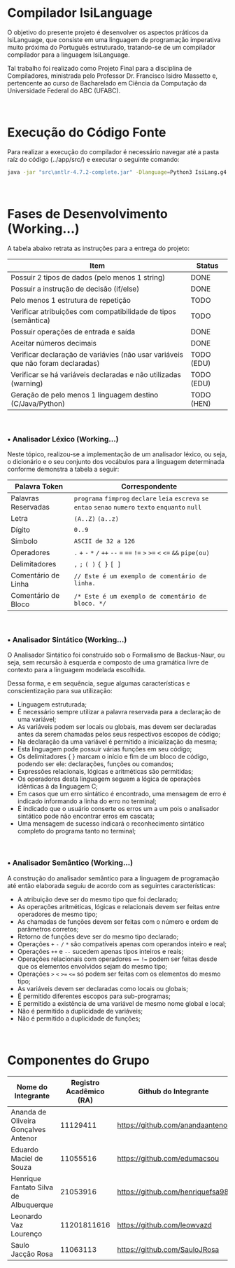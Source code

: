 # Compilador IsiLanguage

O objetivo do presente projeto é desenvolver os aspectos práticos da IsiLanguage, que consiste em uma linguagem de programação imperativa muito próxima do Português estruturado, tratando-se de um compilador compilador para a linguagem IsiLanguage.

Tal trabalho foi realizado como Projeto Final para a disciplina de Compiladores, ministrada pelo Professor Dr. Francisco Isidro Massetto e, pertencente ao curso de Bacharelado em Ciência da Computação da Universidade Federal do ABC (UFABC).

<br />

# Execução do Código Fonte

Para realizar a execução do compilador é necessário navegar até a pasta raíz do código (../app/src/) e executar o seguinte comando:

```bash
java -jar "src\antlr-4.7.2-complete.jar" -Dlanguage=Python3 IsiLang.g4 -o src/parser
```

<br />

# Fases de Desenvolvimento (Working...)

A tabela abaixo retrata as instruções para a entrega do projeto:

| Item                                                                            | Status     |
|---------------------------------------------------------------------------------|------------|
| Possuir 2 tipos de dados (pelo menos 1 string)                                  | DONE       |
| Possuir a instrução de decisão (if/else)                                        | DONE       |
| Pelo menos 1 estrutura de repetição                                             | TODO       |
| Verificar atribuições com compatibilidade de tipos (semântica)                  | TODO       |
| Possuir operações de entrada e saída                                            | DONE       |
| Aceitar números decimais                                                        | DONE       |
| Verificar declaração de variávies (não usar variáveis que não foram declaradas) | TODO (EDU) |
| Verificar se há variáveis declaradas e não utilizadas (warning)                 | TODO (EDU) |
| Geração de pelo menos 1 linguagem destino (C/Java/Python)                       | TODO (HEN) |

<br />

### • Analisador Léxico (Working...)

Neste tópico, realizou-se a implementação de um analisador léxico, ou seja, o dicionário e o seu conjunto dos vocábulos para a linguagem determinada conforme demonstra a tabela a seguir:
  
| Palavra Token                        | Correspondente                                        |
|--------------------------------------|-------------------------------------------------------|
| Palavras Reservadas                  | ```programa``` ```fimprog``` ```declare``` ```leia``` ```escreva``` ```se``` ```entao``` ```senao``` ```numero``` ```texto``` ```enquanto``` ```null``` |
| Letra                                | ```(A..Z)``` ```(a..z)```                             |
| Dígito                               | ```0..9```                                            |
| Símbolo                              | ```ASCII de 32 a 126```                               |
| Operadores                           | ```.``` ```+``` ```-``` ```*``` ```/``` ```++``` ```--``` ```=``` ```==``` ```!=``` ```>``` ```>=``` ```<``` ```<=``` ```&&``` ```pipe(ou)``` |
| Delimitadores                        | ```,``` ```;``` ```( )``` ```{ }``` ```[ ]```         |
| Comentário de Linha                  | ```// Este é um exemplo de comentário de linha. ```   |
| Comentário de Bloco                  | ```/* Este é um exemplo de comentário de bloco. */``` |

<br />

### • Analisador Sintático (Working...)

O Analisador Sintático foi construído sob o Formalismo de Backus-Naur, ou seja, sem recursão à esquerda e composto de uma gramática livre de contexto para a linguagem modelada escolhida.

Dessa forma, e em sequência, segue algumas características e conscientização para sua utilização:

  - Linguagem estruturada;
  - É necessário sempre utilizar a palavra reservada para a declaração de uma variável;
  - As variáveis podem ser locais ou globais, mas devem ser declaradas antes da serem chamadas pelos seus respectivos escopos de código;
  - Na declaração da uma variável é permitido a inicialização da mesma;
  - Esta linguagem pode possuir várias funções em seu código;
  - Os delimitadores { } marcam o início e fim de um bloco de código, podendo ser ele: declarações, funções ou comandos;
  - Expressões relacionais, lógicas e aritméticas são permitidas;
  - Os operadores desta linguagem seguem a lógica de operações idênticas à da linguagem C;
  - Em casos que um erro sintático é encontrado, uma mensagem de erro é indicado informando a linha do erro no terminal;
  - É indicado que o usuário conserte os erros um a um pois o analisador sintático pode não encontrar erros em cascata;
  - Uma mensagem de sucesso indicará o reconhecimento sintático completo do programa tanto no terminal;

<br />

### • Analisador Semântico (Working...)

A construção do analisador semântico para a linguagem de programação até então elaborada seguiu de acordo com as seguintes características:

  - A atribuição deve ser do mesmo tipo que foi declarado;
  - As operações aritméticas, lógicas e relacionais devem ser feitas entre operadores de mesmo tipo;
  - As chamadas de funções devem ser feitas com o número e ordem de parâmetros corretos;
  - Retorno de funções deve ser do mesmo tipo declarado; 
  - Operações ```+``` ```-``` ```/``` ```*``` são compatíveis apenas com operandos inteiro e real;
  - Operações ```++```  e ```--``` sucedem apenas tipos inteiros e reais;
  - Operações relacionais com operadores ```==``` ```!=``` podem ser feitas desde que os elementos envolvidos sejam do mesmo tipo;
  - Operações ```>``` ```<``` ```>=``` ```<=``` só podem ser feitas com os elementos do mesmo tipo;
  - As variáveis devem ser declaradas como locais ou globais;
  - É permitido diferentes escopos para sub-programas;
  - É permitido a existência de uma variável de mesmo nome global e local;
  - Não é permitido a duplicidade de variáveis;
  - Não é permitido a duplicidade de funções;

<br />

# Componentes do Grupo

| Nome do Integrante                    | Registro Acadêmico (RA)               | Github do Integrante                  |
|---------------------------------------|---------------------------------------|---------------------------------------|
| Ananda de Oliveira Gonçalves Antenor  | 11129411                              | https://github.com/anandaantenor      |
| Eduardo Maciel de Souza               | 11055516                              | https://github.com/edumacsou          |
| Henrique Fantato Silva de Albuquerque | 21053916                              | https://github.com/henriquefsa98      |
| Leonardo Vaz Lourenço                 | 11201811616                           | https://github.com/leowvazd           |
| Saulo Jacção Rosa                     | 11063113                              | https://github.com/SauloJRosa         |

<br />
